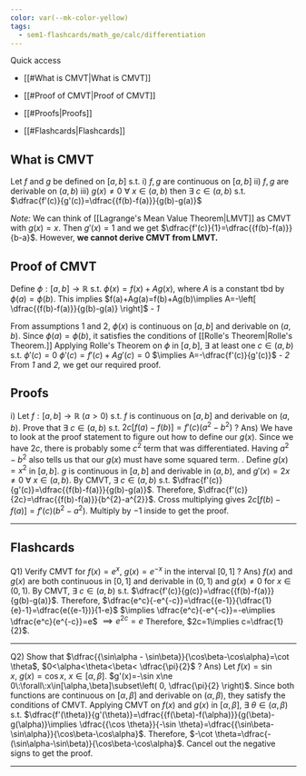 ```yaml
---
color: var(--mk-color-yellow)
tags:
  - sem1-flashcards/math_ge/calc/differentiation
---
```

Quick access
- [[#What is CMVT|What is CMVT]]
- [[#Proof of CMVT|Proof of CMVT]]
- [[#Proofs|Proofs]]

- [[#Flashcards|Flashcards]]


## What is CMVT
Let $f$ and $g$ be defined on $[a,b]$ s.t. 
i) $f,g$ are continuous on $[a,b]$
ii) $f,g$ are derivable on $(a,b)$
iii) $g(x)\ne 0$ $\forall\:x\in(a,b)$
then $\exists\:c\in(a,b)$ s.t. $\dfrac{f'(c)}{g'(c)}=\dfrac{{f(b)-f(a)}}{g(b)-g(a)}$

*Note:* We can think of [[Lagrange's Mean Value Theorem|LMVT]] as CMVT with $g(x)=x$. Then $g'(x)=1$ and we get $\dfrac{f'(c)}{1}=\dfrac{{f(b)-f(a)}}{b-a}$. However, **we cannot derive CMVT from LMVT.**

## Proof of CMVT
Define $\phi:[a,b]\to \mathbb{R}$ s.t. $\phi(x)=f(x)+Ag(x)$, where $A$ is a constant tbd by $\phi(a)=\phi(b)$. 
This implies $f(a)+Ag(a)=f(b)+Ag(b)\implies A=-\left[ \dfrac{{f(b)-f(a)}}{g(b)-g(a)} \right]$ - *1*

From assumptions 1 and 2, $\phi(x)$ is continuous on $[a,b]$ and derivable on $(a,b)$. Since $\phi(a)=\phi(b)$, it satisfies the conditions of [[Rolle's Theorem|Rolle's Theorem.]] Applying Rolle's Theorem on $\phi$ in $[a,b]$, $\exists$ at least one $c\in(a,b)$ s.t. $\phi'(c)=0$
$\phi'(c)=f'(c)+Ag'(c)=0$
$\implies A=-\dfrac{f'(c)}{g'(c)}$ - *2*
From *1* and *2,* we get our required proof.

## Proofs
i) Let $f:[a,b]\to \mathbb{R}$ $(a>0)$ s.t. $f$ is continuous on $[a,b]$ and derivable on $(a,b)$. Prove that $\exists$ $c\in(a,b)$ s.t. $2c[f(a)-f(b)]=f'(c)(a^{2}-b^{2})$
?
Ans) We have to look at the proof statement to figure out how to define our $g(x)$. Since we have $2c$, there is probably some $c^2$ term that was differentiated. Having $a^{2}-b^{2}$ also tells us that our $g(x)$ must have some squared term.
.
Define $g(x) =x^{2}$ in $[a,b]$. $g$ is continuous in $[a,b]$ and derivable in $(a,b)$, and $g'(x)=2x\ne 0\:\forall\:x\in(a,b)$. By CMVT, $\exists$ $c\in(a,b)$ s.t. $\dfrac{f'(c)}{g'(c)}=\dfrac{{f(b)-f(a)}}{g(b)-g(a)}$. Therefore, $\dfrac{f'(c)}{2c}=\dfrac{{f(b)-f(a)}}{b^{2}-a^{2}}$. Cross multiplying gives $2c[f(b)-f(a)]=f'(c)(b^{2}-a^{2})$. Multiply by $-1$ inside to get the proof.
<div style='border-top: 1px solid; width: 100%; margin-top:3px; margin-bottom: 0px;'></div>
<!--SR:!2025-01-08,4,272-->


## Flashcards
Q1) Verify CMVT for $f(x)=e^x$, $g(x)=e^{-x}$ in the interval $[0,1]$
?
Ans) $f(x)$ and $g(x)$ are both continuous in $[0,1]$ and derivable in $(0,1)$ and $g(x)\ne 0$ for $x\in(0,1)$. By CMVT, $\exists$ $c\in(a,b)$ s.t. $\dfrac{f'(c)}{g(c)}=\dfrac{{f(b)-f(a)}}{g(b)-g(a)}$. Therefore, $\dfrac{e^c}{-e^{-c}}=\dfrac{{e-1}}{\dfrac{1}{e}-1}=\dfrac{e({e-1})}{1-e}$
$\implies \dfrac{e^c}{-e^{-c}}=-e\implies \dfrac{e^c}{e^{-c}}=e$
$\implies e^{2c}=e$
Therefore, $2c=1\implies c=\dfrac{1}{2}$.
<div style='border-top: 1px solid; width: 100%; margin-top:3px; margin-bottom: 0px;'></div>
<!--SR:!2025-01-08,4,272-->

Q2) Show that $\dfrac{{\sin\alpha - \sin\beta}}{\cos\beta-\cos\alpha}=\cot \theta$, $0<\alpha<\theta<\beta< \dfrac{\pi}{2}$
?
Ans) Let $f(x)=\sin x,\:g(x)=\cos x$, $x\in[\alpha,\beta]$. $g'(x)=-\sin x\ne 0\:\forall\:x\in[\alpha,\beta]\subset\left( 0, \dfrac{\pi}{2} \right)$. Since both functions are continuous on $[\alpha,\beta]$ and derivable on $(\alpha,\beta)$, they satisfy the conditions of CMVT. Applying CMVT on $f(x)$ and $g(x)$ in $[\alpha,\beta]$, $\exists$ $\theta\in(\alpha,\beta)$ s.t. $\dfrac{f'(\theta)}{g'(\theta)}=\dfrac{{f(\beta)-f(\alpha)}}{g(\beta)-g(\alpha)}\implies \dfrac{{\cos \theta}}{-\sin \theta}=\dfrac{{\sin\beta-\sin\alpha}}{\cos\beta-\cos\alpha}$.
Therefore, $-\cot \theta=\dfrac{-(\sin\alpha-\sin\beta)}{\cos\beta-\cos\alpha}$. Cancel out the negative signs to get the proof.
<div style='border-top: 1px solid; width: 100%; margin-top:3px; margin-bottom: 0px;'></div>
<!--SR:!2025-01-07,4,270-->
